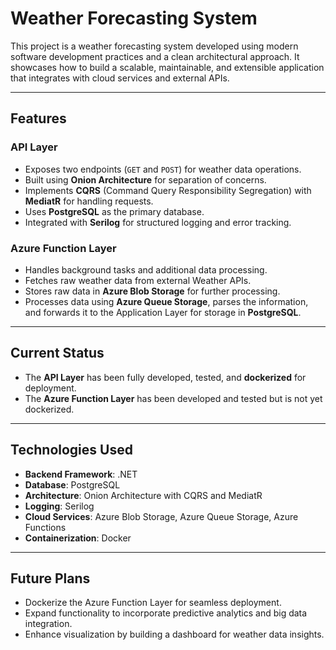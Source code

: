 # Weather Forecasting System

This project is a weather forecasting system developed using modern software development practices and a clean architectural approach. It showcases how to build a scalable, maintainable, and extensible application that integrates with cloud services and external APIs.

---

## Features

### API Layer
- Exposes two endpoints (`GET` and `POST`) for weather data operations.
- Built using **Onion Architecture** for separation of concerns.
- Implements **CQRS** (Command Query Responsibility Segregation) with **MediatR** for handling requests.
- Uses **PostgreSQL** as the primary database.
- Integrated with **Serilog** for structured logging and error tracking.

### Azure Function Layer
- Handles background tasks and additional data processing.
- Fetches raw weather data from external Weather APIs.
- Stores raw data in **Azure Blob Storage** for further processing.
- Processes data using **Azure Queue Storage**, parses the information, and forwards it to the Application Layer for storage in **PostgreSQL**.

---

## Current Status
- The **API Layer** has been fully developed, tested, and **dockerized** for deployment.
- The **Azure Function Layer** has been developed and tested but is not yet dockerized.

---

## Technologies Used
- **Backend Framework**: .NET  
- **Database**: PostgreSQL  
- **Architecture**: Onion Architecture with CQRS and MediatR  
- **Logging**: Serilog  
- **Cloud Services**: Azure Blob Storage, Azure Queue Storage, Azure Functions  
- **Containerization**: Docker  

---

## Future Plans
- Dockerize the Azure Function Layer for seamless deployment.
- Expand functionality to incorporate predictive analytics and big data integration.
- Enhance visualization by building a dashboard for weather data insights.

